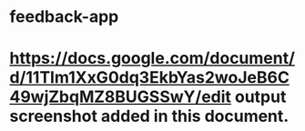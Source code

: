 ﻿# feedback-app
# https://docs.google.com/document/d/11Tlm1XxG0dq3EkbYas2woJeB6C49wjZbqMZ8BUGSSwY/edit output screenshot added in this document.
